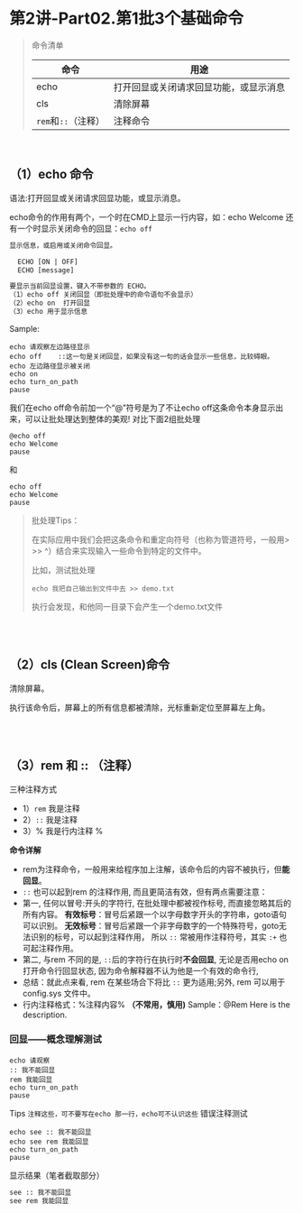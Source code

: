 # 	第2讲-Part02.第1批3个基础命令



> 命令清单
>
> | 命令                | 用途                                   |
> | ------------------- | -------------------------------------- |
> | echo                | 打开回显或关闭请求回显功能，或显示消息 |
> | cls                 | 清除屏幕                               |
> | `rem`和`::`（注释） | 注释命令                               |



</br>

## （1）echo 命令

语法:打开回显或关闭请求回显功能，或显示消息。

echo命令的作用有两个，一个时在CMD上显示一行内容，如：echo Welcome
还有一个时显示关闭命令的回显：`echo off`  



```txt
显示信息，或启用或关闭命令回显。

  ECHO [ON | OFF]
  ECHO [message]

要显示当前回显设置，键入不带参数的 ECHO。
（1）echo off 关闭回显（即批处理中的命令语句不会显示）
（2）echo on  打开回显
（3）echo 用于显示信息
```

Sample:
```batch
echo 请观察左边路径显示
echo off	::这一句是关闭回显，如果没有这一句的话会显示一些信息，比较碍眼。
echo 左边路径显示被关闭
echo on
echo turn_on_path
pause
```



我们在echo off命令前加一个“@”符号是为了不让echo off这条命令本身显示出来，可以让批处理达到整体的美观!
对比下面2组批处理

```batch
@echo off
echo Welcome
pause
```

和

```batch
echo off
echo Welcome
pause
```





> 批处理Tips：  
>
> 在实际应用中我们会把这条命令和重定向符号（也称为管道符号，一般用> >> ^）结合来实现输入一些命令到特定的文件中。
>
> 比如，测试批处理
>
> ```batch
> echo 我把自己输出到文件中去 >> demo.txt
> ```
>
> 执行会发现，和他同一目录下会产生一个demo.txt文件












</br>

</br>


## （2）cls (Clean Screen)命令 
清除屏幕。  

执行该命令后，屏幕上的所有信息都被清除，光标重新定位至屏幕左上角。





</br>

</br>

## （3）rem 和 :: （注释）

三种注释方式
- 1）`rem` 我是注释
- 2）`::` 我是注释
- 3）% 我是行内注释 %




**命令详解**
- rem为注释命令，一般用来给程序加上注解，该命令后的内容不被执行，但**能回显**。
- `::` 也可以起到rem 的注释作用, 而且更简洁有效，但有两点需要注意：
- 第一, 任何以冒号:开头的字符行, 在批处理中都被视作标号, 而直接忽略其后的所有内容。
**有效标号**：冒号后紧跟一个以字母数字开头的字符串，goto语句可以识别。
**无效标号**：冒号后紧跟一个非字母数字的一个特殊符号，goto无法识别的标号，可以起到注释作用，
所以 `::` 常被用作注释符号，其实 `:+` 也可起注释作用。
- 第二, 与rem 不同的是, `::`后的字符行在执行时**不会回显**, 无论是否用echo on打开命令行回显状态, 因为命令解释器不认为他是一个有效的命令行,
- 总结：就此点来看, rem 在某些场合下将比 `::` 更为适用;另外, rem 可以用于 config.sys 文件中。
- 行内注释格式：%注释内容% **（不常用，慎用)**
Sample：@Rem Here is the description.


### 回显——概念理解测试
```batch
echo 请观察
:: 我不能回显
rem 我能回显
echo turn_on_path
pause
```

Tips 
`注释这些，可不要写在echo 那一行，echo可不认识这些`
错误注释测试
```batch
echo see :: 我不能回显
echo see rem 我能回显
echo turn_on_path
pause
```
显示结果（笔者截取部分）
```txt
see :: 我不能回显
see rem 我能回显
```








